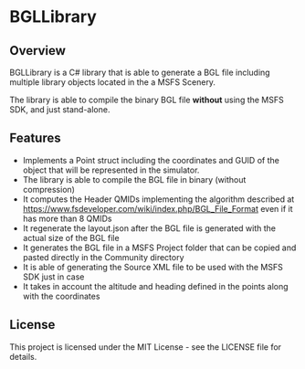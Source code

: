 # BGLLibrary

## Overview

BGLLibrary is a C# library that is able to generate a BGL file including multiple library objects located in the a MSFS Scenery.

The library is able to compile the binary BGL file **without** using the MSFS SDK, and just stand-alone.


## Features
- Implements a Point struct including the coordinates and GUID of the object that will be represented in the simulator.
- The library is able to compile the BGL file in binary (without compression)
- It computes the Header QMIDs implementing the algorithm described at https://www.fsdeveloper.com/wiki/index.php/BGL_File_Format even if it has more than 8 QMIDs
- It regenerate the layout.json after the BGL file is generated with the actual size of the BGL file
- It generates the BGL file in a MSFS Project folder that can be copied and pasted directly in the Community directory
- It is able of generating the Source XML file to be used with the MSFS SDK just in case
- It takes in account the altitude and heading defined in the points along with the coordinates

## License
This project is licensed under the MIT License - see the LICENSE file for details.